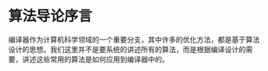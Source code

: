 算法导论序言
=================

编译器作为计算机科学领域的一个重要分支，其中许多的优化方法，都是基于算法设计的思想。我们这里并不是要系统的讲述所有的算法，而是根据编译设计的需要，讲述这些常用的算法是如何应用到编译器中的。


